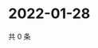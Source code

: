 # 2022-01-28

共 0 条

<!-- BEGIN WEIBO -->
<!-- 最后更新时间 Fri Jan 28 2022 06:12:57 GMT+0800 (China Standard Time) -->

<!-- END WEIBO -->
